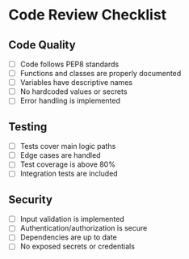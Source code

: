 # Code Review Checklist

## Code Quality
- [ ] Code follows PEP8 standards
- [ ] Functions and classes are properly documented
- [ ] Variables have descriptive names
- [ ] No hardcoded values or secrets
- [ ] Error handling is implemented

## Testing
- [ ] Tests cover main logic paths
- [ ] Edge cases are handled
- [ ] Test coverage is above 80%
- [ ] Integration tests are included

## Security
- [ ] Input validation is implemented
- [ ] Authentication/authorization is secure
- [ ] Dependencies are up to date
- [ ] No exposed secrets or credentials
